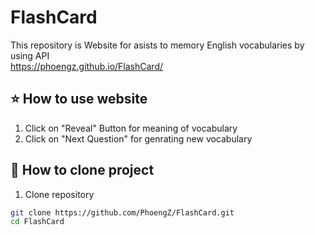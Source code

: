 # FlashCard
This repository is Website for asists to memory English vocabularies by using API  
https://phoengz.github.io/FlashCard/
## :star: How to use website
1. Click on "Reveal" Button for meaning of vocabulary  
2. Click on "Next Question" for genrating new vocabulary  
## :rocket: How to clone project  
1. Clone repository
```bash
git clone https://github.com/PhoengZ/FlashCard.git
cd FlashCard
```

